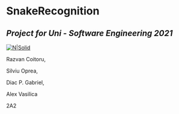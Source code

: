 # SnakeRecognition
## _Project for Uni - Software Engineering 2021_
[![N|Solid](https://plati-taxe.uaic.ro/img/logo-retina1.png)](https://www.info.uaic.ro/)

   Razvan Coitoru, 
   
   
   Silviu Oprea, 
   
   
   Diac P. Gabriel, 
   
   
   Alex Vasilica


2A2
